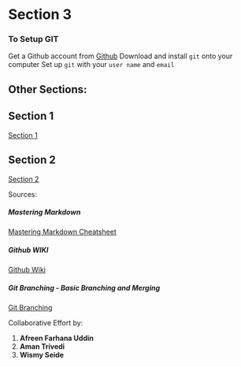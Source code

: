 # Section 3

### To Setup GIT
Get a Github account from [Github](Github.com)
Download and install `git` onto your computer
Set up `git` with your `user name` and `email`



## Other Sections:
## Section 1
[Section 1](section1.md)

## Section 2
[Section 2](section2.md)

Sources:
##### Mastering Markdown 
[Mastering Markdown Cheatsheet](https://github.com/adam-p/markdown-here/wiki/Markdown-Cheatsheet)


##### Github WIKI
[Github Wiki](https://help.github.com/en/github)

##### Git Branching - Basic Branching and Merging
[Git Branching](https://git-scm.com/book/en/v2/Git-Branching-Basic-Branching-and-Merging)


Collaborative Effort by:
1. **Afreen Farhana Uddin**
2. **Aman Trivedi**
3. **Wismy Seide**
